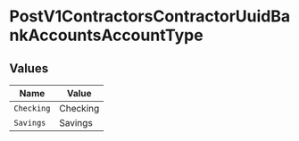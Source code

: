 # PostV1ContractorsContractorUuidBankAccountsAccountType


## Values

| Name       | Value      |
| ---------- | ---------- |
| `Checking` | Checking   |
| `Savings`  | Savings    |
